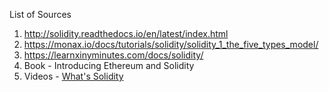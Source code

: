 List of Sources

1. http://solidity.readthedocs.io/en/latest/index.html
2. https://monax.io/docs/tutorials/solidity/solidity_1_the_five_types_model/
3. https://learnxinyminutes.com/docs/solidity/
4. Book - Introducing Ethereum and Solidity
5. Videos - [What's Solidity](https://www.youtube.com/watch?v=v_hU0jPtLto)

